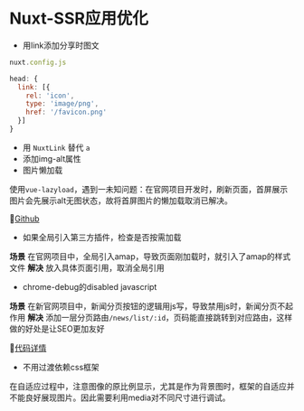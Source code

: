 # Nuxt-SSR应用优化

- 用link添加分享时图文

```js
nuxt.config.js

head: {
  link: [{
    rel: 'icon',
    type: 'image/png',
    href: '/favicon.png'
  }]
}
```

- 用 ```NuxtLink``` 替代 ```a```
- 添加img-alt属性
- 图片懒加载
  
使用```vue-lazyload```，遇到一未知问题：在官网项目开发时，刷新页面，首屏展示图片会先展示alt无图状态，故将首屏图片的懒加载取消已解决。

💬[Github](https://github.com/hilongjw/vue-lazyload)

- 如果全局引入第三方插件，检查是否按需加载

**场景**
在官网项目中，全局引入amap，导致页面刚加载时，就引入了amap的样式文件
**解决**
放入具体页面引用，取消全局引用

- chrome-debug的disabled javascript

**场景**
在新官网项目中，新闻分页按钮的逻辑用js写，导致禁用js时，新闻分页不起作用
**解决**
添加一层分页路由```/news/list/:id```，页码能直接跳转到对应路由，这样做的好处是让SEO更加友好

💬[代码详情](https://gitlab.bigtree.com/fe/official/bigtreefinance-www/commit/bfee875c52258595b667fcf3c22ad7784a100928)

- 不用过渡依赖css框架

在自适应过程中，注意图像的原比例显示，尤其是作为背景图时，框架的自适应并不能良好展现图片。因此需要利用media对不同尺寸进行调试。

